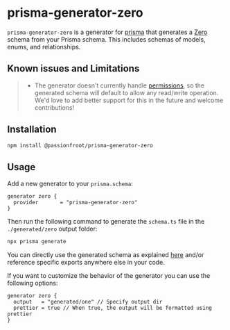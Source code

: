 # prisma-generator-zero

`prisma-generator-zero` is a generator for [prisma](https://www.prisma.io) that generates a [Zero](https://zero.rocicorp.dev/) schema from your Prisma schema. This includes schemas of models, enums, and relationships.

## Known issues and Limitations

> - The generator doesn't currently handle [permissions](https://zero.rocicorp.dev/docs/permissions), so the generated schema will default to allow any read/write operation. We'd love to add better support for this in the future and welcome contributions!

## Installation

```bash
npm install @passionfroot/prisma-generator-zero
```

## Usage

Add a new generator to your `prisma.schema`:

```prisma
generator zero {
  provider       = "prisma-generator-zero"
}
```

Then run the following command to generate the `schema.ts` file in the `./generated/zero` output folder:

```sh
npx prisma generate
```

You can directly use the generated schema as explained [here](https://zero.rocicorp.dev/docs/zero-schema#building-the-zero-schema) and/or reference specific exports anywhere else in your code.

If you want to customize the behavior of the generator you can use the following options:

```prisma
generator zero {
  output   = "generated/one" // Specify output dir
  prettier = true // When true, the output will be formatted using prettier
}
```

